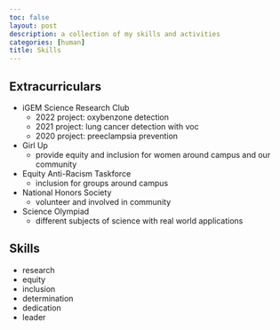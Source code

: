 ```yaml
---
toc: false
layout: post
description: a collection of my skills and activities
categories: [human]
title: Skills
---
```


## Extracurriculars

- iGEM Science Research Club
    - 2022 project: oxybenzone detection
    - 2021 project: lung cancer detection with voc
    - 2020 project: preeclampsia prevention
- Girl Up
    - provide equity and inclusion for women around campus and our community
- Equity Anti-Racism Taskforce
    - inclusion for groups around campus
- National Honors Society 
    - volunteer and involved in community
- Science Olympiad
    - different subjects of science with real world applications

## Skills

- research
- equity
- inclusion
- determination
- dedication
- leader